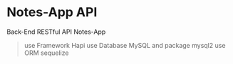 # Notes-App API
Back-End RESTful API Notes-App

> use Framework Hapi
> use Database MySQL and package mysql2
> use ORM sequelize
